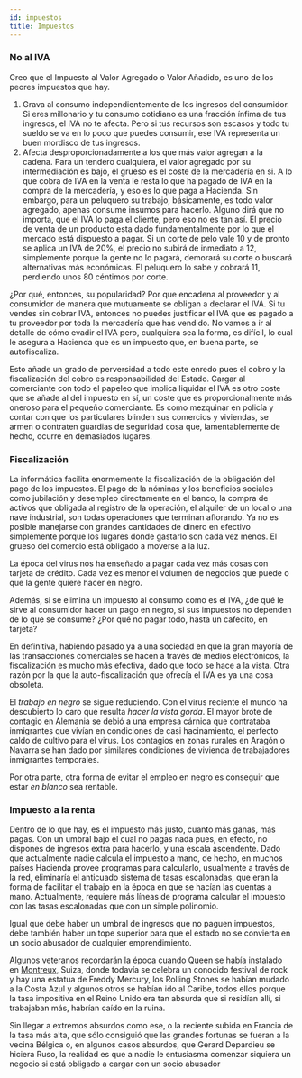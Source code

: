 ```yaml
---
id: impuestos
title: Impuestos
---
```


### No al IVA

Creo que el Impuesto al Valor Agregado o Valor Añadido, es uno de los peores impuestos que hay.

1. Grava al consumo independientemente de los ingresos del consumidor. Si eres millonario y tu consumo cotidiano es una fracción ínfima de tus ingresos, el IVA no te afecta. Pero si tus recursos son escasos y todo tu sueldo se va en lo poco que puedes consumir, ese IVA representa un buen mordisco de tus ingresos.
2. Afecta desproporcionadamente a los que más valor agregan a la cadena. Para un tendero cualquiera, el valor agregado por su intermediación es bajo, el grueso es el coste de la mercadería en si. A lo que cobra de IVA en la venta le resta lo que ha pagado de IVA en la compra de la mercadería, y eso es lo que paga a Hacienda. Sin embargo, para un peluquero su trabajo, básicamente, es todo valor agregado, apenas consume insumos para hacerlo. Alguno dirá que no importa, que el IVA lo paga el cliente, pero eso no es tan así. El precio de venta de un producto esta dado fundamentalmente por lo que el mercado está dispuesto a pagar. Si un corte de pelo vale 10 y de pronto se aplica un IVA de 20%, el precio no subirá de inmediato a 12, simplemente porque la gente no lo pagará, demorará su corte o buscará alternativas más económicas. El peluquero lo sabe y cobrará 11, perdiendo unos 80 céntimos por corte.

¿Por qué, entonces, su popularidad? Por que encadena al proveedor y al consumidor de manera que mutuamente se obligan a declarar el IVA. Si tu vendes sin cobrar IVA, entonces no puedes justificar el IVA que es pagado a tu proveedor por toda la mercadería que has vendido. No vamos a ir al detalle de cómo evadir el IVA pero, cualquiera sea la forma, es difícil, lo cual le asegura a Hacienda que es un impuesto que, en buena parte, se autofiscaliza.

Esto añade un grado de perversidad a todo este enredo pues el cobro y la fiscalización del cobro es responsabilidad del Estado. Cargar al comerciante con todo el papeleo que implica liquidar el IVA es otro coste que se añade al del impuesto en sí, un coste que es proporcionalmente más oneroso para el pequeño comerciante. Es como mezquinar en policía y contar con que los particulares blinden sus comercios y viviendas, se armen o contraten guardias de seguridad cosa que, lamentablemente de hecho, ocurre en demasiados lugares.

### Fiscalización

La informática facilita enormemente la fiscalización de la obligación del pago de los impuestos. El pago de la nóminas y los beneficios sociales como jubilación y desempleo directamente en el banco, la compra de activos que obligada al registro de la operación, el alquiler de un local o una nave industrial, son todas operaciones que terminan aflorando. Ya no es posible manejarse con grandes cantidades de dinero en efectivo simplemente porque los lugares donde gastarlo son cada vez menos. El grueso del comercio está obligado a moverse a la luz.

La época del virus nos ha enseñado a pagar cada vez más cosas con tarjeta de crédito. Cada vez es menor el volumen de negocios que puede o que la gente quiere hacer en negro.

Además, si se elimina un impuesto al consumo como es el IVA, ¿de qué le sirve al consumidor hacer un pago en negro, si sus impuestos no dependen de lo que se consume? ¿Por qué no pagar todo, hasta un cafecito, en tarjeta?

En definitiva, habiendo pasado ya a una sociedad en que la gran mayoría de las transacciones comerciales se hacen a través de medios electrónicos, la fiscalización es mucho más efectiva, dado que todo se hace a la vista. Otra razón por la que la auto-fiscalización que ofrecía el IVA es ya una cosa obsoleta.

El _trabajo en negro_ se sigue reduciendo. Con el virus reciente el mundo ha descubierto lo caro que resulta _hacer la vista gorda_. El mayor brote de contagio en Alemania se debió a una empresa cárnica que contrataba inmigrantes que vivían en condiciones de casi hacinamiento, el perfecto caldo de cultivo para el virus. Los contagios en zonas rurales en Aragón o Navarra se han dado por similares condiciones de vivienda de trabajadores inmigrantes temporales.

Por otra parte, otra forma de evitar el empleo en negro es conseguir que estar _en blanco_ sea rentable.

### Impuesto a la renta

Dentro de lo que hay, es el impuesto más justo, cuanto más ganas, más pagas. Con un umbral bajo el cual no pagas nada pues, en efecto, no dispones de ingresos extra para hacerlo, y una escala ascendente. Dado que actualmente nadie calcula el impuesto a mano, de hecho, en muchos países Hacienda provee programas para calcularlo, usualmente a través de la red, eliminaría el anticuado sistema de tasas escalonadas, que eran la forma de facilitar el trabajo en la época en que se hacían las cuentas a mano. Actualmente, requiere más líneas de programa calcular el impuesto con las tasas escalonadas que con un simple polinomio.

Igual que debe haber un umbral de ingresos que no paguen impuestos, debe también haber un tope superior para que el estado no se convierta en un socio abusador de cualquier emprendimiento.

Algunos veteranos recordarán la época cuando Queen se había instalado en [Montreux](https://www.google.com/maps/place/Montreux,+Switzerland/@46.4461988,6.8807006,10114m/data=!3m2!1e3!4b1!4m5!3m4!1s0x478e9b20cdb650cd:0xccc07a7fc46d1847!8m2!3d46.4312213!4d6.9106799), Suiza, donde todavía se celebra un conocido festival de rock y hay una estatua de Freddy Mercury, los Rolling Stones se habían mudado a la Costa Azul y algunos otros se habían ido al Caribe, todos ellos porque la tasa impositiva en el Reino Unido era tan absurda que si residían allí, si trabajaban más, habrían caído en la ruina.

Sin llegar a extremos absurdos como ese, o la reciente subida en Francia de la tasa más alta, que sólo consiguió que las grandes fortunas se fueran a la vecina Bélgica o, en algunos casos absurdos, que Gerard Depardieu se hiciera Ruso, la realidad es que a nadie le entusiasma comenzar siquiera un negocio si está obligado a cargar con un socio abusador

